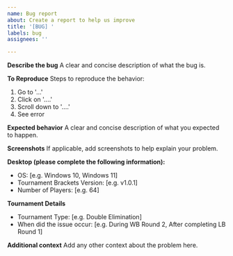 ```yaml
---
name: Bug report
about: Create a report to help us improve
title: '[BUG] '
labels: bug
assignees: ''

---
```


**Describe the bug**
A clear and concise description of what the bug is.

**To Reproduce**
Steps to reproduce the behavior:
1. Go to '...'
2. Click on '....'
3. Scroll down to '....'
4. See error

**Expected behavior**
A clear and concise description of what you expected to happen.

**Screenshots**
If applicable, add screenshots to help explain your problem.

**Desktop (please complete the following information):**
 - OS: [e.g. Windows 10, Windows 11]
 - Tournament Brackets Version: [e.g. v1.0.1]
 - Number of Players: [e.g. 64]

**Tournament Details**
 - Tournament Type: [e.g. Double Elimination]
 - When did the issue occur: [e.g. During WB Round 2, After completing LB Round 1]

**Additional context**
Add any other context about the problem here.